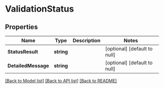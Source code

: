 # ValidationStatus

## Properties
Name | Type | Description | Notes
------------ | ------------- | ------------- | -------------
**StatusResult** | **string** |  | [optional] [default to null]
**DetailedMessage** | **string** |  | [optional] [default to null]

[[Back to Model list]](../README.md#documentation-for-models) [[Back to API list]](../README.md#documentation-for-api-endpoints) [[Back to README]](../README.md)

